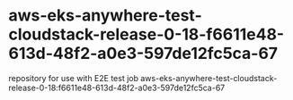 # aws-eks-anywhere-test-cloudstack-release-0-18-f6611e48-613d-48f2-a0e3-597de12fc5ca-67
repository for use with E2E test job aws-eks-anywhere-test-cloudstack-release-0-18:f6611e48-613d-48f2-a0e3-597de12fc5ca-67
